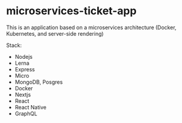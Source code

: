 # microservices-ticket-app
This is an application based on a microservices architecture  (Docker, Kubernetes, and server-side rendering)

Stack:

- Nodejs 
- Lerna
- Express 
- Micro
- MongoDB, Posgres
- Docker
- Nextjs
- React
- React Native
- GraphQL

